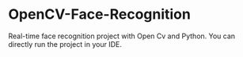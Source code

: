 # OpenCV-Face-Recognition
Real-time face recognition project with Open Cv and Python. You can directly run the project in your IDE.
